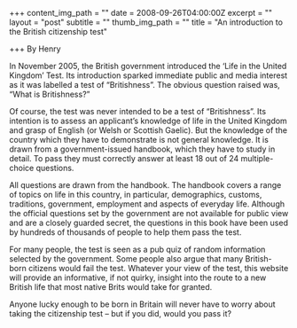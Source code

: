 +++
content_img_path = ""
date = 2008-09-26T04:00:00Z
excerpt = ""
layout = "post"
subtitle = ""
thumb_img_path = ""
title = "An introduction to the British citizenship test"

+++
By Henry

In November 2005, the British government introduced the ‘Life in the United Kingdom’ Test. Its introduction sparked immediate public and media interest as it was labelled a test of “Britishness”. The obvious question raised was, “What is Britishness?”

Of course, the test was never intended to be a test of “Britishness”. Its intention is to assess an applicant’s knowledge of life in the United Kingdom and grasp of English (or Welsh or Scottish Gaelic). But the knowledge of the country which they have to demonstrate is not general knowledge. It is drawn from a government-issued handbook, which they have to study in detail. To pass they must correctly answer at least 18 out of 24 multiple-choice questions.

All questions are drawn from the handbook. The handbook covers a range of topics on life in this country, in particular, demographics, customs, traditions, government, employment and aspects of everyday life. Although the official questions set by the government are not available for public view and are a closely guarded secret, the questions in this book have been used by hundreds of thousands of people to help them pass the test.

For many people, the test is seen as a pub quiz of random information selected by the government. Some people also argue that many British-born citizens would fail the test. Whatever your view of the test, this website will provide an informative, if not quirky, insight into the route to a new British life that most native Brits would take for granted.

Anyone lucky enough to be born in Britain will never have to worry about taking the citizenship test – but if you did, would you pass it?